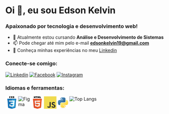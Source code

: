 # Oi 👋, eu sou Edson Kelvin
### Apaixonado por tecnologia e desenvolvimento web!

- 🌱 Atualmente estou cursando **Análise e Desenvolvimento de Sistemas**
- 📫 Pode chegar até mim pelo e-mail **edsonkelvin19@gmail.com**
- 📄 Conheça minhas experiências no meu [Linkedin](https://www.linkedin.com/in/edson-kelvin)

### Conecte-se comigo:
[![Linkedin](https://raw.githubusercontent.com/rahuldkjain/github-profile-readme-generator/master/src/images/icons/Social/linked-in-alt.svg)](https://linkedin.com/in/edson-kelvin)
[![Facebook](https://raw.githubusercontent.com/rahuldkjain/github-profile-readme-generator/master/src/images/icons/Social/facebook.svg)](https://fb.com/edskelvin)
[![Instagram](https://raw.githubusercontent.com/rahuldkjain/github-profile-readme-generator/master/src/images/icons/Social/instagram.svg)](https://instagram.com/@edskelvin)

### Idiomas e ferramentas:
[<img align="left" alt="CSS3" width="40px" src="https://raw.githubusercontent.com/devicons/devicon/master/icons/css3/css3-original-wordmark.svg" />](https://www.w3schools.com/css/)
[<img align="left" alt="Figma" width="40px" src="https://www.vectorlogo.zone/logos/figma/figma-icon.svg" />](https://www.figma.com/)
[<img align="left" alt="HTML5" width="40px" src="https://raw.githubusercontent.com/devicons/devicon/master/icons/html5/html5-original-wordmark.svg" />](https://www.w3.org/html/)
[<img align="left" alt="JavaScript" width="40px" src="https://raw.githubusercontent.com/devicons/devicon/master/icons/javascript/javascript-original.svg" />](https://developer.mozilla.org/en-US/docs/Web/JavaScript)
[<img align="left" alt="Python" width="40px" src="https://raw.githubusercontent.com/devicons/devicon/master/icons/python/python-original.svg" />](https://www.python.org/)

![Top Langs](https://github-readme-stats.vercel.app/api/top-langs?username=edsonkelvindev&show_icons=true&locale=en&layout=compact)



<!---
- 👋 Hi, I’m @edsonkelvindev
- 👀 I’m interested in ...
- 🌱 I’m currently learning ...
- 💞️ I’m looking to collaborate on ...
- 📫 How to reach me ...
- 😄 Pronouns: ...
- ⚡ Fun fact: ...

edsonkelvindev/edsonkelvindev is a ✨ special ✨ repository because its `README.md` (this file) appears on your GitHub profile.
You can click the Preview link to take a look at your changes.
--->
